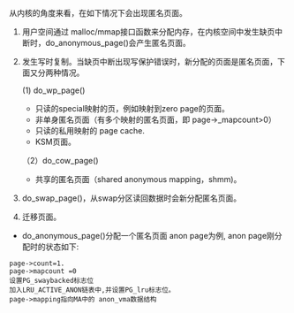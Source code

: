 从内核的角度来看，在如下情况下会出现匿名页面。

1. 用户空间通过 malloc/mmap接口函数来分配内存，在内核空间中发生缺页中断时，do_anonymous_page()会产生匿名页面。

2. 发生写时复制。当缺页中断出现写保护错误时，新分配的页面是匿名页面，下面又分两种情况。

    (1) do_wp_page()

   - 只读的special映射的页，例如映射到zero page的页面。
   - 非单身匿名页面（有多个映射的匿名页面，即 page->_mapcount>0）
   - 只读的私用映射的 page cache.
   - KSM页面。

   （2）do_cow_page()

   - 共享的匿名页面（shared anonymous mapping，shmm)。

3. do_swap_page()，从swap分区读回数据时会新分配匿名页面。
4. 迁移页面。

- do_anonymous_page()分配一个匿名页面 anon page为例, anon page刚分配时的状态如下:

```
page->count=1.
page->mapcount =0 
设置PG_swaybacked标志位 
加入LRU_ACTIVE_ANON链表中,并设置PG_lru标志位。
page->mapping指向MA中的 anon_vma数据结构
```

